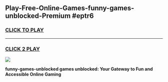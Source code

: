 
## Play-Free-Online-Games-funny-games-unblocked-Premium #eptr6
<h3>
<a href="https://premium.freeplayer.one?title=funny-games-unblocked&ref=8M">CLICK TO PLAY</a></h3>
<hr>

<h3>
<a href="https://premium.freeplayer.one?title=funny-games-unblocked&ref=8M">CLICK 2 PLAY</a>
  
</h3>

<a href="https://premium.freeplayer.one?title=funny-games-unblocked&ref=8M"><img src="https://clearcache.store/games.png"></a>


**funny-games-unblocked games unblocked: Your Gateway to Fun and Accessible Online Gaming**
